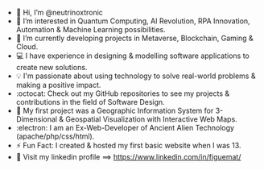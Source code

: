 - 👋 Hi, I’m @neutrinoxtronic
- 👀 I’m interested in Quantum Computing, AI Revolution, RPA Innovation, Automation & Machine Learning possibilities.
- 🤖 I’m currently developing projects in Metaverse, Blockchain, Gaming & Cloud.
- 💻 I have experience in designing & modelling software applications to create new solutions.
- 💡 I'm passionate about using technology to solve real-world problems & making a positive impact.
- :octocat: Check out my GitHub repositories to see my projects & contributions in the field of Software Design.
- 🎯 My first project was a Geographic Information System for 3-Dimensional & Geospatial Visualization with Interactive Web Maps.
- :electron: I am an Ex-Web-Developer of Ancient Alien Technology (apache/php/css/html).
- ⚡ Fun Fact:  I created & hosted my first basic website when I was 13.
- 👾 Visit my linkedin profile ==> https://www.linkedin.com/in/figuemat/



<!---
neutrinoxtronic/neutrinoxtronic is a ✨ special ✨ repository because its `README.md` (this file) appears on your GitHub profile.
You can click the Preview link to take a look at your changes.
--->
